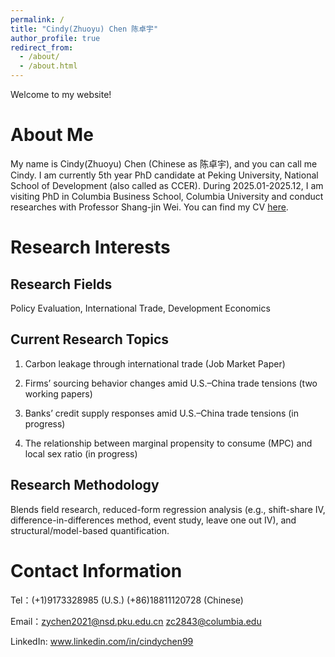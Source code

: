 ```yaml
---
permalink: /
title: "Cindy(Zhuoyu) Chen 陈卓宇"
author_profile: true
redirect_from: 
  - /about/
  - /about.html
---
```

Welcome to my website!

About Me 
======
​My name is Cindy(Zhuoyu) Chen (Chinese as 陈卓宇), and you can call me Cindy. I am currently 5th year PhD candidate at Peking University, National School of Development (also called as CCER). During 2025.01-2025.12, I am visiting PhD in Columbia Business School, Columbia University and conduct researches with Professor Shang-jin Wei. You can find my CV [here](/files/CV.pdf).


Research Interests
======
Research Fields
------
Policy Evaluation, International Trade, Development Economics

Current Research Topics
------
1. Carbon leakage through international trade (Job Market Paper)

2. Firms’ sourcing behavior changes amid U.S.–China trade tensions (two working papers)

3. Banks’ credit supply responses amid U.S.–China trade tensions (in progress)

4. The relationship between marginal propensity to consume (MPC) and local sex ratio (in progress)

Research Methodology
------
Blends field research, reduced-form regression analysis (e.g., shift-share IV, difference-in-differences method, event study, leave one out IV), and structural/model-based quantification.


Contact Information
======
Tel：(+1)9173328985 (U.S.)	(+86)18811120728 (Chinese)

Email：zychen2021@nsd.pku.edu.cn	zc2843@columbia.edu

LinkedIn: www.linkedin.com/in/cindychen99


